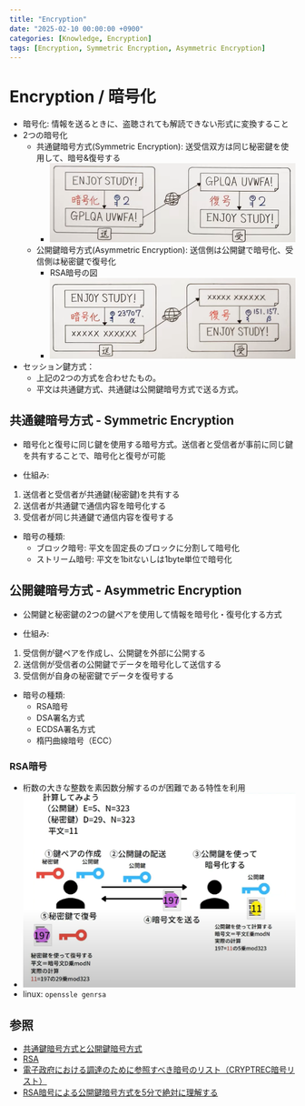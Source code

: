 ```yaml
---
title: "Encryption"
date: "2025-02-10 00:00:00 +0900"
categories: [Knowledge, Encryption]
tags: [Encryption, Symmetric Encryption, Asymmetric Encryption]
---
```


# Encryption / 暗号化

- 暗号化: 情報を送るときに、盗聴されても解読できない形式に変換すること
- 2つの暗号化
  - 共通鍵暗号方式(Symmetric Encryption): 送受信双方は同じ秘密鍵を使用して、暗号&復号する
    - ![alt text](../assets/images/Screenshot_2025-02-10_204249.png)
  - 公開鍵暗号方式(Asymmetric Encryption): 送信側は公開鍵で暗号化、受信側は秘密鍵で復号化
    - RSA暗号の図
    - ![alt text](../assets/images/Screenshot_2025-02-10_204709.png)
- セッション鍵方式：
  - 上記の2つの方式を合わせたもの。
  - 平文は共通鍵方式、共通鍵は公開鍵暗号方式で送る方式。

## 共通鍵暗号方式 - Symmetric Encryption

- 暗号化と復号に同じ鍵を使用する暗号方式。送信者と受信者が事前に同じ鍵を共有することで、暗号化と復号が可能  

- 仕組み:  
1. 送信者と受信者が共通鍵(秘密鍵)を共有する
2. 送信者が共通鍵で通信内容を暗号化する
3. 受信者が同じ共通鍵で通信内容を復号する  

- 暗号の種類:  
  - ブロック暗号: 平文を固定長のブロックに分割して暗号化
  - ストリーム暗号: 平文を1bitないしは1byte単位で暗号化

## 公開鍵暗号方式 -  Asymmetric Encryption

- 公開鍵と秘密鍵の2つの鍵ペアを使用して情報を暗号化・復号化する方式  

- 仕組み: 
1. 受信側が鍵ペアを作成し、公開鍵を外部に公開する
2. 送信側が受信者の公開鍵でデータを暗号化して送信する
3. 受信側が自身の秘密鍵でデータを復号する  

- 暗号の種類: 
  - RSA暗号
  - DSA署名方式
  - ECDSA署名方式
  - 楕円曲線暗号（ECC）

### RSA暗号

- 桁数の大きな整数を素因数分解するのが困難である特性を利用
- ![alt text](../assets/images/Screenshot_2025-02-11_133632.png)
- linux: `openssle genrsa`

## 参照

- [共通鍵暗号方式と公開鍵暗号方式](https://www.youtube.com/watch?v=BbuGVf_oNSc)
- [RSA](https://www.youtube.com/watch?v=FmoOn5HFNx4)
- [電子政府における調達のために参照すべき暗号のリスト（CRYPTREC暗号リスト）](https://www.cryptrec.go.jp/list/cryptrec-ls-0001-2022r1.pdf)
- [RSA暗号による公開鍵暗号方式を5分で絶対に理解する](https://www.youtube.com/watch?v=CUhDu5praMQ)
